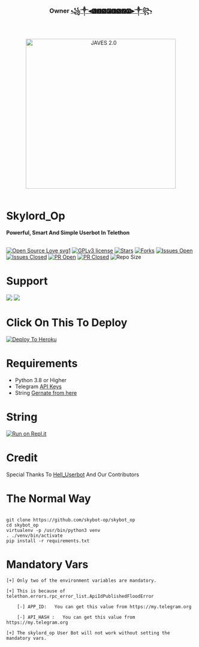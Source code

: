 <h3 align="center"><b>Owner <a href="https://telegram.dog/koi_nhi_apna">꧁༒⫷🆅🅸🅽🅲🅴🅽🆉🅾⫸༒꧂</a></b></h3>
<br>
<p align="center">
   <a href="http://gitHub.com/skylord-op/skylord_op"><img src="https://telegra.ph/file/7de2b2f0de86dc19b0e96.jpg" alt="JAVES 2.0" width=400px></a>
   <br>
   <br>
</p>
<h1>Skylord_Op</h1>
<b>Powerful, Smart And Simple Userbot In Telethon</b>
<br>
<br>

[![Open Source Love svg1](https://badges.frapsoft.com/os/v1/open-source.png?v=103)]( http://gitHub.com/skylord-op/skylord_op)
[![GPLv3 license](https://img.shields.io/badge/License-GPLv3-blue.svg?&style=flat-square)]( http://gitHub.com/skylord-op/skylord_op#copyright--license)
[![Stars](https://img.shields.io/github/stars/skylord-op/skylord_op?&style=flat-square)]( http://gitHub.com/skylord-op/skylord_op/stargazers)
[![Forks](https://img.shields.io/github/forks/skylord-op/skylord_op?&style=flat-square)]( http://gitHub.com/skylord-op/skylord_op/network/members)
[![Issues Open](https://img.shields.io/github/issues/skylord-op/skylord_op?&style=flat-square)]( http://gitHub.com/skylord-op/skylord_op/issues)
[![Issues Closed](https://img.shields.io/github/issues-closed/skylord-op/skylord_op?&style=flat-square)]( http://gitHub.com/skylord-op/skylord_op/issues?q=is:closed)
[![PR Open](https://img.shields.io/github/issues-pr/skylord-op/skylord_op?&style=flat-square)]( http://gitHub.com/skylord-op/skylord_op/pulls)
[![PR Closed](https://img.shields.io/github/issues-pr-closed/skylord-op/skylord_op?&style=flat-square)]( http://gitHub.com/skylord-op/skylord_op/pulls?q=is:closed)
![Repo Size](https://img.shields.io/github/repo-size/skylord-op/skylord_op?style=flat-square)
<br>




# Support

<a href="https://t.me/skylord_userbot_channel"><img src="https://img.shields.io/badge/Join-Support%20Channel-red.svg?style=for-the-badge&logo=Telegram"></a>
<a href="https://t.me/skylord_help_chat"><img src="https://img.shields.io/badge/Join-Support%20Group-blue.svg?style=for-the-badge&logo=Telegram"></a>




# Click On This To Deploy

[![Deploy To Heroku](https://www.herokucdn.com/deploy/button.svg)](https://heroku.com/deploy?template=https://github.com/skylord-op/skylord_op)

# Requirements 
* Python 3.8 or Higher
* Telegram [API Keys](https://my.telegram.org/apps)
* String [Gernate from here](https://repl.it/@userbot2/skylordstringsession-1#main.py)


# String

[![Run on Repl.it](https://repl.it/badge/github/STARKGANG/friday)](https://repl.it/@pawanjatt/jattpawan#main.py)


# Credit
Special Thanks To [Hell_Userbot](https://telegram.dog/HellBot_Official) And Our Contributors



# The Normal Way
```

git clone https://github.com/skybot-op/skybot_op
cd skybot_op
virtualenv -p /usr/bin/python3 venv
. ./venv/bin/activate
pip install -r requirements.txt
```



# Mandatory Vars
```
[+] Only two of the environment variables are mandatory.

[+] This is because of telethon.errors.rpc_error_list.ApiIdPublishedFloodError

    [-] APP_ID:   You can get this value from https://my.telegram.org
    
    [-] API_HASH :   You can get this value from https://my.telegram.org
    
[+] The skylord_op User Bot will not work without setting the mandatory vars.
```















